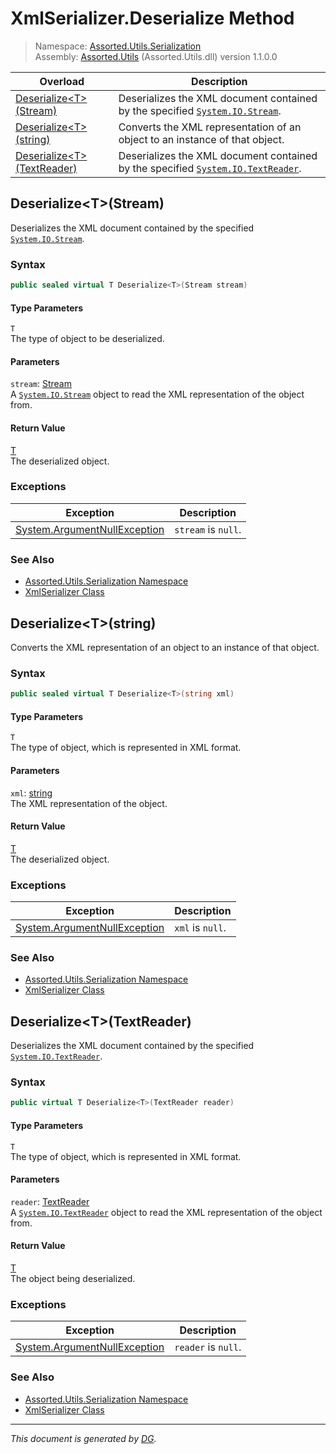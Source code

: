 ﻿# XmlSerializer.Deserialize Method

> Namespace: [Assorted.Utils.Serialization](index.md#assortedutilsserialization-namespace)\
> Assembly: [Assorted.Utils](index.md) (Assorted.Utils.dll) version 1.1.0.0

Overload | Description
--- | ---
[Deserialize\<T>(Stream)](Assorted.Utils.Serialization.XmlSerializer.Deserialize.md#deserializetstream) | Deserializes the XML document contained by the specified [`System.IO.Stream`](https://docs.microsoft.com/en-us/dotnet/api/system.io.stream).
[Deserialize\<T>(string)](Assorted.Utils.Serialization.XmlSerializer.Deserialize.md#deserializetstring) | Converts the XML representation of an object to an instance of that object.
[Deserialize\<T>(TextReader)](Assorted.Utils.Serialization.XmlSerializer.Deserialize.md#deserializettextreader) | Deserializes the XML document contained by the specified [`System.IO.TextReader`](https://docs.microsoft.com/en-us/dotnet/api/system.io.textreader).

## Deserialize\<T>(Stream)

Deserializes the XML document contained by the specified [`System.IO.Stream`](https://docs.microsoft.com/en-us/dotnet/api/system.io.stream).

### Syntax

```csharp
public sealed virtual T Deserialize<T>(Stream stream)
```

#### Type Parameters

`T`\
The type of object to be deserialized.

#### Parameters

`stream`: [Stream](https://docs.microsoft.com/en-us/dotnet/api/system.io.stream)\
A [`System.IO.Stream`](https://docs.microsoft.com/en-us/dotnet/api/system.io.stream) object to read the XML representation of the object from.

#### Return Value

[T](https://docs.microsoft.com/en-us/dotnet/api/t)\
The deserialized object.

### Exceptions

Exception | Description
--- | ---
[System.ArgumentNullException](https://docs.microsoft.com/en-us/dotnet/api/system.argumentnullexception) | `stream` is `null`.

### See Also

- [Assorted.Utils.Serialization Namespace](index.md#assortedutilsserialization-namespace)
- [XmlSerializer Class](Assorted.Utils.Serialization.XmlSerializer.md)

## Deserialize\<T>(string)

Converts the XML representation of an object to an instance of that object.

### Syntax

```csharp
public sealed virtual T Deserialize<T>(string xml)
```

#### Type Parameters

`T`\
The type of object, which is represented in XML format.

#### Parameters

`xml`: [string](https://docs.microsoft.com/en-us/dotnet/api/system.string)\
The XML representation of the object.

#### Return Value

[T](https://docs.microsoft.com/en-us/dotnet/api/t)\
The deserialized object.

### Exceptions

Exception | Description
--- | ---
[System.ArgumentNullException](https://docs.microsoft.com/en-us/dotnet/api/system.argumentnullexception) | `xml` is `null`.

### See Also

- [Assorted.Utils.Serialization Namespace](index.md#assortedutilsserialization-namespace)
- [XmlSerializer Class](Assorted.Utils.Serialization.XmlSerializer.md)

## Deserialize\<T>(TextReader)

Deserializes the XML document contained by the specified [`System.IO.TextReader`](https://docs.microsoft.com/en-us/dotnet/api/system.io.textreader).

### Syntax

```csharp
public virtual T Deserialize<T>(TextReader reader)
```

#### Type Parameters

`T`\
The type of object, which is represented in XML format.

#### Parameters

`reader`: [TextReader](https://docs.microsoft.com/en-us/dotnet/api/system.io.textreader)\
A [`System.IO.TextReader`](https://docs.microsoft.com/en-us/dotnet/api/system.io.textreader) object to read the XML representation of the object from.

#### Return Value

[T](https://docs.microsoft.com/en-us/dotnet/api/t)\
The object being deserialized.

### Exceptions

Exception | Description
--- | ---
[System.ArgumentNullException](https://docs.microsoft.com/en-us/dotnet/api/system.argumentnullexception) | `reader` is `null`.

### See Also

- [Assorted.Utils.Serialization Namespace](index.md#assortedutilsserialization-namespace)
- [XmlSerializer Class](Assorted.Utils.Serialization.XmlSerializer.md)

---

_This document is generated by [DG](https://github.com/Khojasteh/dg)._
